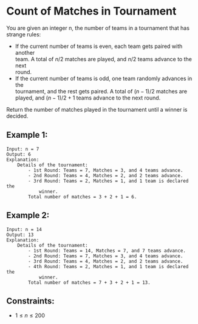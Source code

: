 # Count of Matches in Tournament

You are given an integer n, the number of teams in a tournament that has  
strange rules:

* If the current number of teams is even, each team gets paired with another  
team. A total of $n / 2$ matches are played, and $n / 2$ teams advance to the next  
round.
* If the current number of teams is odd, one team randomly advances in the  
tournament, and the rest gets paired. A total of $(n - 1) / 2$ matches are  
played, and $(n - 1) / 2 + 1$ teams advance to the next round.

Return the number of matches played in the tournament until a winner is  
decided.

 

## Example 1:

    Input: n = 7
    Output: 6
    Explanation: 
        Details of the tournament: 
            - 1st Round: Teams = 7, Matches = 3, and 4 teams advance.
            - 2nd Round: Teams = 4, Matches = 2, and 2 teams advance.
            - 3rd Round: Teams = 2, Matches = 1, and 1 team is declared the 
                winner.
            Total number of matches = 3 + 2 + 1 = 6.
            
## Example 2:

    Input: n = 14
    Output: 13
    Explanation: 
        Details of the tournament:
            - 1st Round: Teams = 14, Matches = 7, and 7 teams advance.
            - 2nd Round: Teams = 7, Matches = 3, and 4 teams advance.
            - 3rd Round: Teams = 4, Matches = 2, and 2 teams advance.
            - 4th Round: Teams = 2, Matches = 1, and 1 team is declared the 
                winner.
            Total number of matches = 7 + 3 + 2 + 1 = 13.

 

## Constraints:

* $1 \le n \le 200$

